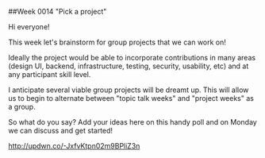 ##Week 0014 "Pick a project"

Hi everyone!

This week let's brainstorm for group projects that we can work on!

Ideally the project would be able to incorporate contributions in many areas (design UI, backend, infrastructure, testing, security, usability, etc) and at any participant skill level.

I anticipate several viable group projects will be dreamt up. This will allow us to begin to alternate between "topic talk weeks" and "project weeks" as a group.

So what do you say? Add your ideas here on this handy poll and on Monday we can discuss and get started!

http://updwn.co/-JxfvKtpn02m9BPliZ3n
